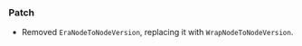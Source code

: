 ### Patch

- Removed `EraNodeToNodeVersion`, replacing it with `WrapNodeToNodeVersion`.

<!--
### Non-Breaking

- A bullet item for the Non-Breaking category.

-->
<!--
### Breaking

- A bullet item for the Breaking category.

-->

